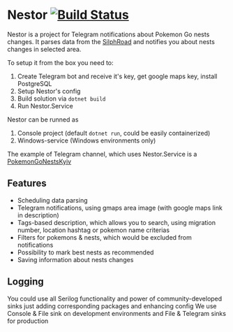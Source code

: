 # Nestor [![Build Status](https://travis-ci.org/mishamyte/Nestor.svg?branch=master)](https://travis-ci.org/mishamyte/Nestor)
Nestor is a project for Telegram notifications about Pokemon Go nests changes. It parses data from the [SilphRoad](https://thesilphroad.com/atlas) and notifies you about nests changes in selected area.

To setup it from the box you need to:
1.	Create Telegram bot and receive it's key, get google maps key, install PostgreSQL
2.	Setup Nestor's config
3.	Build solution via `dotnet build`
4. 	Run Nestor.Service

Nestor can be runned as
1.	Console project (default `dotnet run`, could be easily containerized)
2.	Windows-service (Windows environments only)

The example of Telegram channel, which uses Nestor.Service is a [PokemonGoNestsKyiv](https://t.me/PokemonGoNestsKyiv)

## Features
* Scheduling data parsing
* Telegram notifications, using gmaps area image (with google maps link in description)
* Tags-based description, which allows you to search, using migration number, location hashtag or pokemon name criterias
* Filters for pokemons & nests, which would be excluded from notifications
* Possibility to mark best nests as recommended
* Saving information about nests changes

## Logging
You could use all Serilog functionality and power of community-developed sinks just adding corresponding packages and enhancing config
We use Console & File sink on development environments and File & Telegram sinks for production
